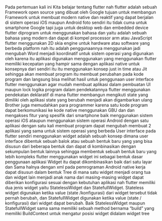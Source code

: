Pada pertemuan kali ini Kita belajar tentang flutter nah flutter adalah 
sebuah Framework open source yang dibuat oleh Google tujuan untuk membangun
Framework untuk membuat modern native dan reaktif yang dapat berjalan di sistem 
operasi iOS maupun Android foto sendiri itu tidak cuma untuk smartphone Google
tapi juga untuk desktop web dan embedded device flutter diprogram untuk 
menggunakan bahasa dan yaitu adalah sebuah bahasa yang modern dan dapat di
kompel processor arm atau JavaScript flutter menggunakan 2D skia engine untuk 
hardware atau software yang berbeda platform nah itu adalah penggunaannya menggunakan 
jadi mengubah Word menjadi koordinatif untuk sistem operasi yang digunakan 
oleh karena itu aplikasi digunakan menggunakan yang menggunakan flutter 
memiliki kecepatan yang hampir sama dengan aplikasi native untuk konsepnya 
dari sendiri itu itu menggunakan konsep just in time atau Jit sehingga akan 
membuat program itu membuat perubahan pada kode program dan langsung bisa 
melihat hasil untuk penggunaan user interface flutter menggunakan agar mudah 
membuat aplikasi dalam pembuatan UI maupun lock logika program dalam pendekatannya 
flutter menggunakan pendekatan deklaratif di mana flutter membangun mengikuti state 
yang dimiliki oleh aplikasi state yang berubah menjadi akan digambarkan ulang Brother 
juga memudahkan para programmer karena satu kode program dapat berkomunikasi ke kode 
native menggunakan GBU dan dan mengakses fitur yang spesifik dari smartphone baik 
menggunakan sistem operasi iOS ataupun menggunakan sistem operasi Android dengan 
satu aplikasi dengan satu kali membuat program dapat mengubah membuat 2 aplikasi 
yang sama untuk sistem operasi yang berbeda 
User interface pada flutter sendiri menggunakan widget adalah sebuah konsep dimana
user interface dibentuk sebuah balok atau sebuah bentuk baru yang yang bisa disusun
dari beberapa bentuk dan dapat di kombinasikan dengan sekumpulan bentuk lainnya 
sehingga membentuk sebuah bentuk baru yang lebih kompleks flutter menggunakan 
widget ini sebagai bentuk dasar penggunaan aplikasi Widget itu dapat dikombinasikan
baik dari satu layar dan Sama halnya dengan xml pada pemrograman Android native
kerja dapat disusun dalam bentuk Tree di mana satu widget menjadi orang tua  dan
widget lain menjadi anak nama dari masing-masing widget dapat diberikan konfigurasi
sesuai dengan kebutuhan aplikasi nah flutter memiliki dua jenis widget yaitu 
StatelessWidget dan StatefullWidget. Stateless widget digunakan ketika value 
(state /konfigurasi) dari widget tersebut tidak pernah berubah, dan StatefullWidget
digunakan ketika value (state / konfigurasi) dari widget dapat berubah. Baik 
StatelessWidget maupun StatefullWidget sama sama memiliki sebuah method bernama
“build” yang memiliki BuildContext untuk mengatur posisi widget didalam widget tree

